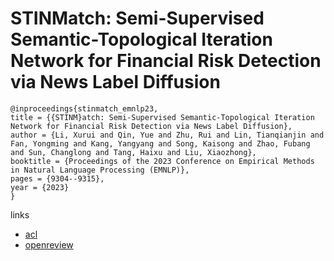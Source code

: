 # STINMatch: Semi-Supervised Semantic-Topological Iteration Network for Financial Risk Detection via News Label Diffusion

```
@inproceedings{stinmatch_emnlp23,
title = {{STINM}atch: Semi-Supervised Semantic-Topological Iteration Network for Financial Risk Detection via News Label Diffusion},
author = {Li, Xurui and Qin, Yue and Zhu, Rui and Lin, Tianqianjin and Fan, Yongming and Kang, Yangyang and Song, Kaisong and Zhao, Fubang and Sun, Changlong and Tang, Haixu and Liu, Xiaozhong},
booktitle = {Proceedings of the 2023 Conference on Empirical Methods in Natural Language Processing (EMNLP)},
pages = {9304--9315},
year = {2023}
}
```

links
- [acl](https://aclanthology.org/2023.emnlp-main.578)
- [openreview](https://openreview.net/forum?id=R4N3RNBNzJ)
